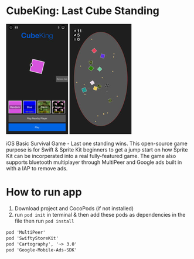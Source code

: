 # CubeKing: Last Cube Standing

![alt text](https://raw.githubusercontent.com/themaxsmith/CubeKing/master/ex1.jpg)
![alt text](https://raw.githubusercontent.com/themaxsmith/CubeKing/master/ex2.jpg)

iOS Basic Survival Game - Last one standing wins. This open-source game purpose is for Swift & Sprite Kit beginners to get a jump start on how Sprite Kit can be incorperated into a real fully-featured game. The game also supports bluetooth multiplayer through MultiPeer and Google ads built in with a IAP to remove ads.


# How to run app
1. Download project and CocoPods (if not installed)
2. run ```pod init``` in terminal & then add these pods as dependencies in the file then run ```pod install```

```
pod 'MultiPeer'
pod 'SwiftyStoreKit'
pod 'Cartography', '~> 3.0'
pod 'Google-Mobile-Ads-SDK'
```
